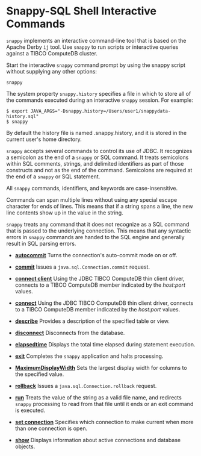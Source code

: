 # Snappy-SQL Shell Interactive Commands

`snappy` implements an interactive command-line tool that is based on the Apache Derby `ij` tool. Use `snappy` to run scripts or interactive queries against a TIBCO ComputeDB cluster.

Start the interactive `snappy` command prompt by using the snappy script without supplying any other options:

```pre
snappy
```

The system property `snappy.history` specifies a file in which to store all of the commands executed during an interactive `snappy` session. For example:

```pre
$ export JAVA_ARGS="-Dsnappy.history=/Users/user1/snappydata-history.sql"
$ snappy
```

By default the history file is named .snappy.history, and it is stored in the current user's home directory.

`snappy` accepts several commands to control its use of JDBC. It recognizes a semicolon as the end of a `snappy` or SQL command. It treats semicolons within SQL comments, strings, and delimited identifiers as part of those constructs and not as the end of the command. Semicolons are required at the end of a `snappy` or SQL statement.

All `snappy` commands, identifiers, and keywords are case-insensitive.

Commands can span multiple lines without using any special escape character for ends of lines. This means that if a string spans a line, the new line contents show up in the value in the string.

`snappy` treats any command that it does not recognize as a SQL command that is passed to the underlying connection. This means that any syntactic errors in `snappy` commands are handed to the SQL engine and generally result in SQL parsing errors.

-	**[autocommit](../../reference/interactive_commands/autocommit.md)**
	Turns the connection's auto-commit mode on or off.

-	**[commit](../../reference/interactive_commands/commit.md)**
	Issues a `java.sql.Connection.commit` request.

-   **[connect client](../../reference/interactive_commands/connect_client.md)**
    Using the JDBC TIBCO ComputeDB thin client driver, connects to a TIBCO ComputeDB member indicated by the *host:port* values.
    
-   **[connect](../../reference/interactive_commands/connect.md)**
    Using the JDBC TIBCO ComputeDB thin client driver, connects to a TIBCO ComputeDB member indicated by the *host:port* values.

-   **[describe](../../reference/interactive_commands/describe.md)**
    Provides a description of the specified table or view.

-   **[disconnect](../../reference/interactive_commands/disconnect.md)**
    Disconnects from the database.

-   **[elapsedtime](../../reference/interactive_commands/elapsedtime.md)**
    Displays the total time elapsed during statement execution.

-   **[exit](../../reference/interactive_commands/exit.md)**
    Completes the `snappy` application and halts processing.

-   **[MaximumDisplayWidth](../../reference/interactive_commands/maximumdisplaywidth.md)**
    Sets the largest display width for columns to the specified value.

-   **[rollback](../../reference/interactive_commands/rollback.md)**
	Issues a `java.sql.Connection.rollback` request.

-   **[run](../../reference/interactive_commands/run.md)**
    Treats the value of the string as a valid file name, and redirects `snappy` processing to read from that file until it ends or an exit command is executed.

-   **[set connection](../../reference/interactive_commands/set_connection.md)**
    Specifies which connection to make current when more than one connection is open.

-   **[show](../../reference/interactive_commands/show.md)**
    Displays information about active connections and database objects.
